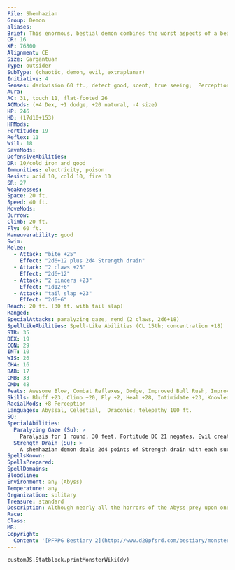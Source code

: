 ```yaml
---
File: Shemhazian
Group: Demon
aliases: 
Brief: This enormous, bestial demon combines the worst aspects of a bear, a mantis, a wolf, and a reptilian humanoid.
CR: 16
XP: 76800
Alignment: CE
Size: Gargantuan
Type: outsider
SubType: (chaotic, demon, evil, extraplanar)
Initiative: 4
Senses: darkvision 60 ft., detect good, scent, true seeing;  Perception +36
Aura: 
AC: 31, touch 11, flat-footed 26
ACMods: (+4 Dex, +1 dodge, +20 natural, -4 size)
HP: 246
HD: (17d10+153)
HPMods: 
Fortitude: 19
Reflex: 11
Will: 18
SaveMods: 
DefensiveAbilities: 
DR: 10/cold iron and good
Immunities: electricity, poison
Resist: acid 10, cold 10, fire 10
SR: 27
Weaknesses: 
Space: 20 ft.
Speed: 40 ft.
MoveMods: 
Burrow: 
Climb: 20 ft.
Fly: 60 ft.
Maneuverability: good
Swim: 
Melee: 
  - Attack: "bite +25"
    Effect: "2d6+12 plus 2d4 Strength drain"
  - Attack: "2 claws +25"
    Effect: "2d6+12"
  - Attack: "2 pincers +23"
    Effect: "1d12+6"
  - Attack: "tail slap +23"
    Effect: "2d6+6"
Reach: 20 ft. (30 ft. with tail slap)
Ranged: 
SpecialAttacks: paralyzing gaze, rend (2 claws, 2d6+18)
SpellLikeAbilities: Spell-Like Abilities (CL 15th; concentration +18)  Constant-detect good, fly, true seeing At will-greater teleport (self plus 50 lbs. of objects only), invisibility, telekinesis (DC 18)  3/day-clairaudience/clairvoyance, mass inflict serious wounds (DC 20), prying eyes  1/day-blasphemy (DC 20), summon (level 5, 1 shemhazian 30% or 1d4 vrocks 60%)
STR: 35
DEX: 19
CON: 29
INT: 10
WIS: 26
CHA: 16
BAB: 17
CMB: 33
CMD: 48
Feats: Awesome Blow, Combat Reflexes, Dodge, Improved Bull Rush, Improved Vital Strike, Lightning Reflexes, Multiattack, Power Attack, Vital Strike
Skills: Bluff +23, Climb +20, Fly +2, Heal +28, Intimidate +23, Knowledge (religion) +20, Perception +36, Sense Motive +28
RacialMods: +8 Perception
Languages: Abyssal, Celestial,  Draconic; telepathy 100 ft.
SQ: 
SpecialAbilities:
  Paralyzing Gaze (Su): >
    Paralysis for 1 round, 30 feet, Fortitude DC 21 negates. Evil creatures are immune to this effect. The save DC is Charisma-based.
  Strength Drain (Su): >
    A shemhazian demon deals 2d4 points of Strength drain with each successful bite. A DC 27 Fortitude save reduces this amount to 1d4 points of Strength damage.  The save DC is Constitution-based.
SpellsKnown: 
SpellsPrepared: 
SpellDomains: 
Bloodline: 
Environment: any (Abyss)
Temperature: any
Organization: solitary
Treasure: standard
Description: Although nearly all the horrors of the Abyss prey upon one another in an endless, eternal bloodbath, shemhazians are predators among predators. They are more intimidating and physically powerful than most demons, combining the features of numerous insectile and bestial hunters into one massive, deadly form. Although they don't require sustenance, shemhazians take perverse delight in mutilating and eating their victims.  A shemhazian stands 35 feet tall and weighs 12,000 pounds. They form from the sinful souls of torturers and those who enjoyed mutilating living victims to death.
Race: 
Class: 
MR: 
Copyright:
  Content: '[PFRPG Bestiary 2](http://www.d20pfsrd.com/bestiary/monster-listings/outsiders/demon/demon-shemhazian)'
---
```

```dataviewjs
customJS.Statblock.printMonsterWiki(dv)
```
